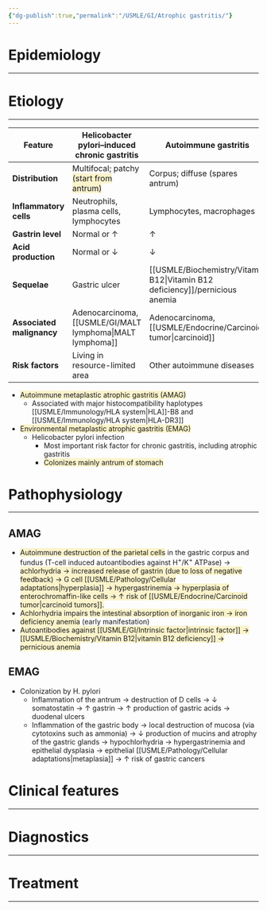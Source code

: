 ```yaml
---
{"dg-publish":true,"permalink":"/USMLE/GI/Atrophic gastritis/"}
---
```


# Epidemiology
---


# Etiology
---

| Feature                   | Helicobacter pylori–induced chronic gastritis                                                 | Autoimmune gastritis                                      |
| ------------------------- | --------------------------------------------------------------------------------------------- | --------------------------------------------------------- |
| **Distribution**          | Multifocal; patchy <span style="background:rgba(240, 200, 0, 0.2)">(start from antrum)</span> | Corpus; diffuse (spares antrum)                           |
| **Inflammatory cells**    | Neutrophils, plasma cells, lymphocytes                                                        | Lymphocytes, macrophages                                  |
| **Gastrin level**         | Normal or ↑                                                                                   | ↑                                                         |
| **Acid production**       | Normal or ↓                                                                                   | ↓                                                         |
| **Sequelae**              | Gastric ulcer                                                                                 | [[USMLE/Biochemistry/Vitamin B12\|Vitamin B12 deficiency]]/pernicious anemia |
| **Associated malignancy** | Adenocarcinoma, [[USMLE/GI/MALT lymphoma\|MALT lymphoma]]                                                             | Adenocarcinoma, [[USMLE/Endocrine/Carcinoid tumor\|carcinoid]]            |
| **Risk factors**          | Living in resource-limited area                                                               | Other autoimmune diseases                                 |


- <span style="background:rgba(240, 200, 0, 0.2)">Autoimmune metaplastic atrophic gastritis (AMAG)</span>
	- Associated with major histocompatibility haplotypes [[USMLE/Immunology/HLA system\|HLA]]-B8 and [[USMLE/Immunology/HLA system\|HLA-DR3]]
- <span style="background:rgba(240, 200, 0, 0.2)">Environmental metaplastic atrophic gastritis (EMAG)</span>
	- Helicobacter pylori infection
		- Most important risk factor for chronic gastritis, including atrophic gastritis 
		- <span style="background:rgba(240, 200, 0, 0.2)">Colonizes mainly antrum of stomach</span>

# Pathophysiology
---
## AMAG
- <span style="background:rgba(240, 200, 0, 0.2)">Autoimmune destruction of the parietal cells</span> in the gastric corpus and fundus (T-cell induced autoantibodies against H<sup>+</sup>/K<sup>+</sup> ATPase)  → <span style="background:rgba(240, 200, 0, 0.2)">achlorhydria → increased release of gastrin (due to loss of negative feedback)  → G cell [[USMLE/Pathology/Cellular adaptations\|hyperplasia]] → hypergastrinemia → hyperplasia of enterochromaffin-like cells → ↑ risk of [[USMLE/Endocrine/Carcinoid tumor\|carcinoid tumors]].</span>
- <span style="background:rgba(240, 200, 0, 0.2)">Achlorhydria impairs the intestinal absorption of inorganic iron → iron deficiency anemia</span> (early manifestation)
- <span style="background:rgba(240, 200, 0, 0.2)">Autoantibodies against [[USMLE/GI/Intrinsic factor\|intrinsic factor]] → [[USMLE/Biochemistry/Vitamin B12\|vitamin B12 deficiency]] → pernicious anemia</span>
## EMAG
- Colonization by H. pylori
	- Inflammation of the antrum → destruction of D cells → ↓ somatostatin → ↑ gastrin → ↑ production of gastric acids → duodenal ulcers 
	- Inflammation of the gastric body → local destruction of mucosa (via cytotoxins such as ammonia) → ↓ production of mucins and atrophy of the gastric glands → hypochlorhydria → hypergastrinemia and epithelial dysplasia → epithelial [[USMLE/Pathology/Cellular adaptations\|metaplasia]] → ↑ risk of gastric cancers

# Clinical features
---


# Diagnostics
---


# Treatment
---

